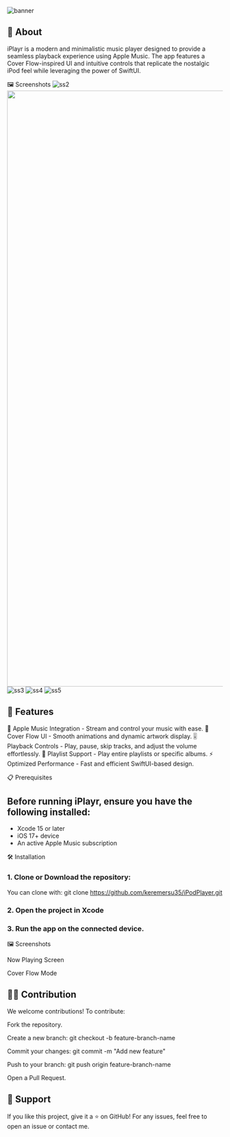 
![banner](https://github.com/user-attachments/assets/5ccc443a-c8b1-438b-9bff-d910d38194a2)

## 📌 About

iPlayr is a modern and minimalistic music player designed to provide a seamless playback experience using Apple Music. The app features a Cover Flow-inspired UI and intuitive controls that replicate the nostalgic iPod feel while leveraging the power of SwiftUI.

🖼 Screenshots
![ss2](https://github.com/user-attachments/assets/36231c9b-2f6e-4c23-b019-1ccb53b878eb)
<img src="https://github.com/user-attachments/assets/cef66421-5c33-467d-b5cf-d99b1188cddc" width="642" height="1389" />
![ss3](https://github.com/user-attachments/assets/54f593e7-cd5a-428c-9173-ee4eba8a47cf)
![ss4](https://github.com/user-attachments/assets/2d113376-bf49-4304-8df0-463637cb365e)
![ss5](https://github.com/user-attachments/assets/e8d7239e-bbc3-4c71-9326-322edc780da5)

## 🚀 Features

🎵 Apple Music Integration - Stream and control your music with ease.
🎨 Cover Flow UI - Smooth animations and dynamic artwork display.
🎚 Playback Controls - Play, pause, skip tracks, and adjust the volume effortlessly.
🔄 Playlist Support - Play entire playlists or specific albums.
⚡ Optimized Performance - Fast and efficient SwiftUI-based design.

📋 Prerequisites

## Before running iPlayr, ensure you have the following installed:

- Xcode 15 or later
- iOS 17+ device
- An active Apple Music subscription

🛠 Installation

### 1. Clone or Download the repository:
  You can clone with:
  git clone https://github.com/keremersu35/iPodPlayer.git

### 2. Open the project in Xcode
### 3. Run the app on the connected device.

🖼 Screenshots

Now Playing Screen

Cover Flow Mode


## 👨‍💻 Contribution

We welcome contributions! To contribute:

Fork the repository.

Create a new branch: git checkout -b feature-branch-name

Commit your changes: git commit -m "Add new feature"

Push to your branch: git push origin feature-branch-name

Open a Pull Request.


## 🤝 Support

If you like this project, give it a ⭐ on GitHub! For any issues, feel free to open an issue or contact me.
